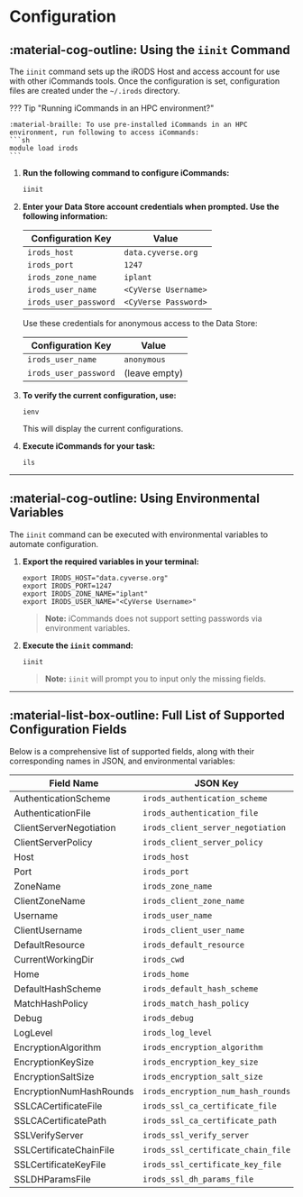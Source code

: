 # Configuration

## :material-cog-outline: Using the `iinit` Command

The `iinit` command sets up the iRODS Host and access account for use with other iCommands tools. Once the configuration is set, configuration files are created under the `~/.irods` directory.

??? Tip "Running iCommands in an HPC environment?"

    :material-braille: To use pre-installed iCommands in an HPC environment, run following to access iCommands:
    ```sh
    module load irods
    ```

1. **Run the following command to configure iCommands:**
    ```sh
    iinit
    ```

2. **Enter your Data Store account credentials when prompted. Use the following information:**

    | Configuration Key | Value |
    |-------------------|-------|
    | `irods_host`      | `data.cyverse.org` |
    | `irods_port`      | `1247` |
    | `irods_zone_name` | `iplant` |
    | `irods_user_name` |  `<CyVerse Username>` |
    | `irods_user_password` | `<CyVerse Password>` |

    Use these credentials for anonymous access to the Data Store:

    | Configuration Key | Value |
    |-------------------|-------|
    | `irods_user_name` | `anonymous` |
    | `irods_user_password` | (leave empty) |

3. **To verify the current configuration, use:**
    ```
    ienv
    ```

    This will display the current configurations.

4. **Execute iCommands for your task:**
    ```
    ils
    ```

---

## :material-cog-outline: Using Environmental Variables

The `iinit` command can be executed with environmental variables to automate configuration.

1. **Export the required variables in your terminal:**
    ```
    export IRODS_HOST="data.cyverse.org"
    export IRODS_PORT=1247
    export IRODS_ZONE_NAME="iplant"
    export IRODS_USER_NAME="<CyVerse Username>"
    ```

    > **Note:** iCommands does not support setting passwords via environment variables.

2. **Execute the `iinit` command:**
    ```
    iinit
    ```

    > **Note:** `iinit` will prompt you to input only the missing fields.


---

## :material-list-box-outline: Full List of Supported Configuration Fields

Below is a comprehensive list of supported fields, along with their corresponding names in JSON, and environmental variables:

| Field Name                     | JSON Key                     | Environmental Variable              | Default Value                    |
|--------------------------------|------------------------------------|-------------------------------------|---------------------------------|
| AuthenticationScheme           | `irods_authentication_scheme`     | `IRODS_AUTHENTICATION_SCHEME`       | native                           |
| AuthenticationFile             | `irods_authentication_file`       | `IRODS_AUTHENTICATION_FILE`         | ~/irods/.irodsA                 |
| ClientServerNegotiation        | `irods_client_server_negotiation` | `IRODS_CLIENT_SERVER_NEGOTIATION`   | off                              |
| ClientServerPolicy             | `irods_client_server_policy`       | `IRODS_CLIENT_SERVER_POLICY`        | CS_NEG_REFUSE                    |
| Host                           | `irods_host`                      | `IRODS_HOST`                        |                                 |
| Port                           | `irods_port`                      | `IRODS_PORT`                        | 1247                            |
| ZoneName                       | `irods_zone_name`                 | `IRODS_ZONE_NAME`                   |                                 |
| ClientZoneName                 | `irods_client_zone_name`          | `IRODS_CLIENT_ZONE_NAME`            |                                 |
| Username                       | `irods_user_name`                 | `IRODS_USER_NAME`                   |                                 |
| ClientUsername                 | `irods_client_user_name`          | `IRODS_CLIENT_USER_NAME`            |                                 |
| DefaultResource                | `irods_default_resource`          | `IRODS_DEFAULT_RESOURCE`            |                                 |
| CurrentWorkingDir              | `irods_cwd`                       | `IRODS_CWD`                         |                                 |
| Home                           | `irods_home`                      | `IRODS_HOME`                        |                                 |
| DefaultHashScheme              | `irods_default_hash_scheme`       | `IRODS_DEFAULT_HASH_SCHEME`         | SHA256                           |
| MatchHashPolicy                | `irods_match_hash_policy`         | `IRODS_MATCH_HASH_POLICY`           |                                 |
| Debug                          | `irods_debug`                     | `IRODS_DEBUG`                       |                                 |
| LogLevel                       | `irods_log_level`                 | `IRODS_LOG_LEVEL`                   | 0                               |
| EncryptionAlgorithm            | `irods_encryption_algorithm`      | `IRODS_ENCRYPTION_ALGORITHM`        | AES-256-CBC                      |
| EncryptionKeySize              | `irods_encryption_key_size`       | `IRODS_ENCRYPTION_KEY_SIZE`         | 32                              |
| EncryptionSaltSize             | `irods_encryption_salt_size`      | `IRODS_ENCRYPTION_SALT_SIZE`        | 8                               |
| EncryptionNumHashRounds        | `irods_encryption_num_hash_rounds`| `IRODS_ENCRYPTION_NUM_HASH_ROUNDS`  | 16                              |
| SSLCACertificateFile           | `irods_ssl_ca_certificate_file`   | `IRODS_SSL_CA_CERTIFICATE_FILE`     |                                 |
| SSLCACertificatePath           | `irods_ssl_ca_certificate_path`   | `IRODS_SSL_CA_CERTIFICATE_PATH`     |                                 |
| SSLVerifyServer                | `irods_ssl_verify_server`         | `IRODS_SSL_VERIFY_SERVER`           | hostname                         |
| SSLCertificateChainFile        | `irods_ssl_certificate_chain_file`| `IRODS_SSL_CERTIFICATE_CHAIN_FILE`  |                                 |
| SSLCertificateKeyFile          | `irods_ssl_certificate_key_file`  | `IRODS_SSL_CERTIFICATE_KEY_FILE`    |                                 |
| SSLDHParamsFile                | `irods_ssl_dh_params_file`        | `IRODS_SSL_DH_PARAMS_FILE`          |                                 |
